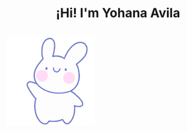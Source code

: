 <h1 align="center">¡Hi! I'm Yohana Avila</h1>
<br>
<img class="centerImage" width="200" height="200" src="https://github.com/yohav08/yohav08/blob/main/hi.gif" alt="Hello">
